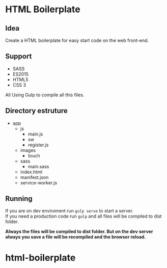# HTML Boilerplate

## Idea
Create a HTML boilerplate for easy start code on the web front-end.

## Support
+ SASS
+ ES2015
+ HTML5
+ CSS 3

All Using Gulp to compile all this files.

## Directory estruture
+ app
    + js
        + main.js
        + sw
        + register.js
    + images
        + touch
    + sass
        + main.sass
    + index.html
    + manifest.json
    + service-worker.js

## Running
If you are on dev enviroment run `gulp serve` to start a server.  
If you need a production code run `gulp` and all files will be compiled to dist folder.

__Always the files will be compiled to dist folder. But on the dev server always you save a file will be recompiled and the browser reload.__
# html-boilerplate
